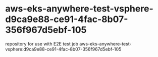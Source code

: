 # aws-eks-anywhere-test-vsphere-d9ca9e88-ce91-4fac-8b07-356f967d5ebf-105
repository for use with E2E test job aws-eks-anywhere-test-vsphere:d9ca9e88-ce91-4fac-8b07-356f967d5ebf-105

